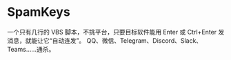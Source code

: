 # SpamKeys
一个只有几行的 VBS 脚本，不挑平台，只要目标软件能用 Enter 或 Ctrl+Enter 发消息，就能让它“自动连发”。 QQ、微信、Telegram、Discord、Slack、Teams……通杀。
